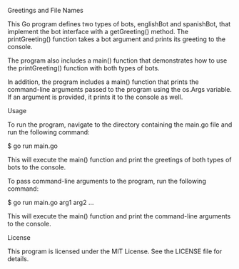 Greetings and File Names

This Go program defines two types of bots, englishBot and spanishBot, that implement the bot interface with a getGreeting() method. The printGreeting() function takes a bot argument and prints its greeting to the console.

The program also includes a main() function that demonstrates how to use the printGreeting() function with both types of bots.

In addition, the program includes a main() function that prints the command-line arguments passed to the program using the os.Args variable. If an argument is provided, it prints it to the console as well.

Usage

To run the program, navigate to the directory containing the main.go file and run the following command:

$ go run main.go

This will execute the main() function and print the greetings of both types of bots to the console.

To pass command-line arguments to the program, run the following command:

$ go run main.go arg1 arg2 ...

This will execute the main() function and print the command-line arguments to the console.

License

This program is licensed under the MIT License. See the LICENSE file for details.


